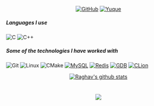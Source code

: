 
<p align="center">
<a href="https://github.com/xiaoyangst" target="_blank"><img src="https://img.shields.io/badge/-GitHub-181717?style=flat-square&logo=github" alt="GitHub"></a>

<a href="https://www.yuque.com/xiaoyang-wyxle" target="_blank">
  <img src="https://img.shields.io/badge/语雀-25a768?style=flat-square&logo=yuque&logoColor=white" alt="Yuque">
</a>

</p>


##### Languages I use

![C](https://img.shields.io/badge/-C-000000?style=flat&logo=c)
![C++](https://img.shields.io/badge/-C++-000000?style=flat&logo=c%2B%2B)

##### Some of the technologies I have worked with

![Git](https://img.shields.io/badge/-Git-222222?style=flat&logo=git&logoColor=F05032)
![Linux](https://img.shields.io/badge/-Linux-222222?style=flat&logo=linux&logoColor=FCC624)
![CMake](https://img.shields.io/badge/CMake-064F8C?style=flat-square&logo=CMake&logoColor=ffffff)
[![MySQL](https://img.shields.io/badge/-MySQL-black?style=flat-square&logo=mysql&link=https://github.com/LuizCarlosAbbott/)](https://github.com/LuizCarlosAbbott/)
[![Redis](https://img.shields.io/badge/-Redis-black?style=flat-square&logo=Redis&link=https://github.com/LuizCarlosAbbott/)](https://github.com/LuizCarlosAbbott/)
[![GDB](https://img.shields.io/badge/GDB-Debugger-313131?style=flat-square&logo=gdb&logoColor=white)](https://www.gnu.org/software/gdb/)
[![CLion](https://img.shields.io/badge/CLion-IDE-00BFFF?style=flat-square&logo=clion&logoColor=green)](https://www.jetbrains.com/clion/)






  <div align="center"> 
     <a href="">
      <img alt="Raghav's github stats" src="https://github-readme-stats.vercel.app/api?username=xiaoyangst&&show_icons=true&title_color=ffffff&icon_color=bb2acf&text_color=daf7dc&bg_color=151515" >
    </a>
</div

<p></p>

<h1 align="center"> <a href="https://sunguoqi.com/"> <img src="https://readme-typing-svg.herokuapp.com/?lines=console.log(%22Hello%2C%20World!%22);当我们破碎的时候，最为锋利！&center=true&size=27"> </a> </h1>


